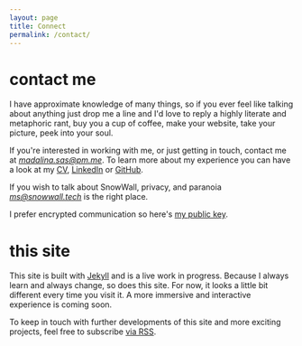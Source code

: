 ```yaml
---
layout: page
title: Connect
permalink: /contact/
---
```



# contact me
 I have approximate knowledge of many things, so if you ever feel like talking about anything just drop me a line and I'd love to reply a highly literate and metaphoric rant, buy you a cup of coffee, make your website, take your picture, peek into your soul.

If you're interested in working with me, or just getting in touch, contact me at *madalina.sas@pm.me*. To learn more about my experience you can have a look at my [CV](/assets/files/mis_cv.pdf), [LinkedIn](https://www.linkedin.com/in/madalina-sas-924130a9) or [GitHub](https://github.com/mearlboro).

If you wish to talk about SnowWall, privacy, and paranoia *ms@snowwall.tech* is the right place. 

I prefer encrypted communication so here's [my public key](/assets/files/mis.asc).


# this site
This site is built with [Jekyll](https://jekyllrb.com) and is a live work in progress. Because I always learn and always change, so does this site. For now, it looks a little bit different every time you visit it. A more immersive and interactive experience is coming soon.

To keep in touch with further developments of this site and more exciting projects, feel free to subscribe [via RSS](/feed.xml).

